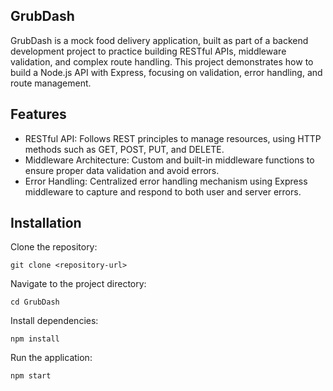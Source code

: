 ## GrubDash
GrubDash is a mock food delivery application, built as part of a backend development project to practice building RESTful APIs, middleware validation, and complex route handling. This project demonstrates how to build a Node.js API with Express, focusing on validation, error handling, and route management.

## Features
* RESTful API: Follows REST principles to manage resources, using HTTP methods such as GET, POST, PUT, and DELETE.
* Middleware Architecture: Custom and built-in middleware functions to ensure proper data validation and avoid errors.
* Error Handling: Centralized error handling mechanism using Express middleware to capture and respond to both user and server errors.

## Installation
Clone the repository:
```
git clone <repository-url>
```

Navigate to the project directory:
```
cd GrubDash
```

Install dependencies:
```
npm install
```

Run the application:
```
npm start
```
